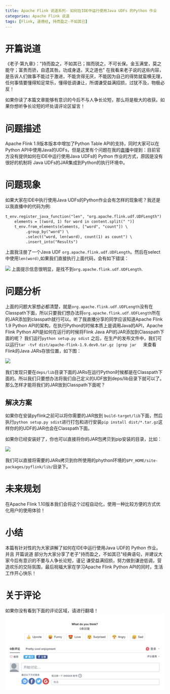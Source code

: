 ```yaml
---
title: Apache Flink 说道系列- 如何在IDE中运行使用Java UDFs 的Python 作业
categories: Apache Flink 说道
tags: [Flink, 道德经, 持而盈之-不如其已]
---
```



# 开篇说道
《老子·第九章》："持而盈之，不如其已；揣而锐之，不可长保。金玉满堂，莫之能守；富贵而骄，自遗其咎。功成身退，天之道也" 在我看来老子说的这些内容，是告诉人们做事不能过于激进，不能贪得无厌，不能因为自己的得势就蛮横无理，任何事情要懂得知足常乐，懂得低调谦让，所谓谦受益满招损，过犹不及，物极必反！

如果你读了本篇文章能够有意识的今后不与人争长论短，那么将是极大的收获。如果你想听争长论短的坏处请评论区留言！

# 问题描述
Apache Flink 1.9版本版本中增加了Python Table API的支持，同时大家可以在Python API中使用Java的UDFs，但是这里有个问题在我的[直播](http://1t.click/BQx)中提到：目前官方没有提供如何在IDE中运行使用Java UDFs的 Python 作业的方式，原因是没有很好的机制将 Java UDFs的JAR集成到Python的执行环境中。

# 问题现象
如果大家在IDE中执行使用Java UDFs的Python作业会有怎样的现象呢？我还是以我直播中的代码为例:
```
t_env.register_java_function("len", "org.apache.flink.udf.UDFLength")
    elements = [(word, 1) for word in content.split(" ")]
    t_env.from_elements(elements, ["word", "count"]) \
         .group_by("word") \
         .select("word, len(word), count(1) as count") \
         .insert_into("Results")
```
上面我注册了一个Java UDF `org.apache.flink.udf.UDFLength`。然后在select中使用`len(word)`,如果我们直接执行上面代码，会有如下错误：

![](52A99F20-9648-4AB7-BA20-AA890797A9F0.png)
上面提示信息很明显，是找不到`org.apache.flink.udf.UDFLength`.

# 问题分析
上面的问题大家想必都清楚，就是`org.apache.flink.udf.UDFLength`没有在Classpath下面，所以只要我们想办法将`org.apache.flink.udf.UDFLength`所在的JAR添加到classpath就行可以。听了我直播分享的同学应该知道Apache Flink 1.9 Python API的架构，在执行Python的时候本质上是调用Java的API，Apache Flink Python API是如何在运行的时候将Flink Java API的JAR添加到Classpath下面的呢？
我们运行`python setup.py sdist` 之后，在生产的发布文件中，我们可以运行`tar -tvf dist/apache-flink-1.9.dev0.tar.gz |grep jar   `来查看Flink的Java JARs存放位置，如下图：

![](6F22FA6A-2892-4137-BA10-6D643C60DBEE.png)

我们发现只要在`deps/lib`目录下面的JARs在运行Python时候都是在Classpath下面的。所以我们只要想办法将我们自己定义的UDF放到deps/lib目录下就可以了。那么怎样才能将我们的JAR放到Classpath下面呢？
## 解决方案
如果你在安装pyflink之前可以将你需要的JAR放到 `build-target/lib`下面，然后执行`python setup.py sdist`进行打包和进行安装`pip install dist/*.tar.gz`这样你的的UDF的JAR也会在Classpath下面。

如果你已经安装好了，你也可以直接将你的JAR包拷贝到pip安装的目录，比如：

![](9C73FBBB-80AD-45DA-91E5-21436A7811C2.png)

我们可以直接将需要的JARs拷贝到你所使用的phython环境的`$PY_HOME/site-packages/pyflink/lib/`目录下。

# 未来规划
在Apache Flink 1.10版本我们会将这个过程自动化，使用一种比较方便的方式优化用户的使用体验！

# 小结
本篇有针对性的为大家讲解了如何在IDE中运行使用Java UDF的 Python 作业。并且 开篇说道 部分为大家分享了老子"持而盈之，不如其已"经典语句，并建议大家今后有意识的不要与人争长论短，谨记 谦受益满招损，努力做到谦逊低调，营造欢乐的交际氛围，最后祝福大家在学习Apache Flink Python API的同时，生活工作开心快乐！

# 关于评论
如果你没有看到下面的评论区域，请进行翻墙！
![](comment.png)
